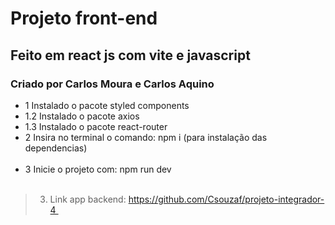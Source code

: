 # Projeto front-end 
## Feito em react js com vite e javascript 
### Criado por Carlos Moura e Carlos Aquino

- 1 Instalado o pacote styled components<br>
- 1.2 Instalado o pacote axios <br>
- 1.3 Instalado o pacote react-router
- 2 Insira no terminal o comando: npm i (para instalação das dependencias) <br><br>
- 3 Inicie o projeto com: npm run dev <br><br>
>3. Link app backend: https://github.com/Csouzaf/projeto-integrador-4 <br>